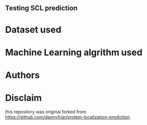 ## Testing SCL prediction

# Dataset used


# Machine Learning algrithm used


# Authors

# Disclaim
this repository was original forked from https://github.com/dannyfriar/protein-localization-prediction.
